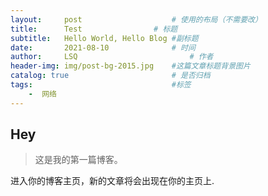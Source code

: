 ```yaml
---
layout:     post   				    # 使用的布局（不需要改）
title:      Test 				# 标题 
subtitle:   Hello World, Hello Blog #副标题
date:       2021-08-10 				# 时间
author:     LSQ 						# 作者
header-img: img/post-bg-2015.jpg 	#这篇文章标题背景图片
catalog: true 						# 是否归档
tags:								#标签
    -  网络
---
```


## Hey
>这是我的第一篇博客。

进入你的博客主页，新的文章将会出现在你的主页上.
